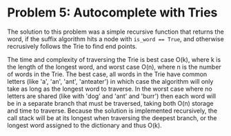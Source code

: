 # Problem 5: Autocomplete with Tries


The solution to this problem was a simple recursive function that returns the word, if the suffix algorithm hits a node with `is_word == True`, and otherwise recrusively follows the Trie to find end points.

The time and complexity of traversing the Trie is best case O(k), where k is the length of the longest word, and worst case O(n), where n is the number of words in the Trie. The best case, all words in the Trie have common letters (like 'a', 'an', 'ant', 'anteater') in which case the algorithm will only take as long as the longest word to traverse. In the worst case where no letters are shared (like with 'dog' and 'ant' and 'burr') then each word will be in a separate branch that must be traversed, taking both O(n) storage and time to traverse. Because the solution is implemented recursively, the call stack will be at its longest when traversing the deepest branch, or the longest word assigned to the dictionary and thus O(k). 